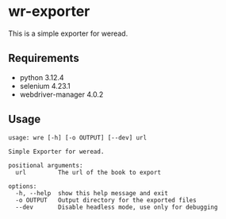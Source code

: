 # wr-exporter

This is a simple exporter for weread.

## Requirements

- python 3.12.4
- selenium 4.23.1
- webdriver-manager 4.0.2

## Usage

```shell
usage: wre [-h] [-o OUTPUT] [--dev] url

Simple Exporter for weread.

positional arguments:
  url         The url of the book to export

options:
  -h, --help  show this help message and exit
  -o OUTPUT   Output directory for the exported files
  --dev       Disable headless mode, use only for debugging
```
